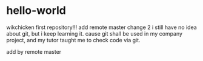 # hello-world
wikchicken first repository!!!
add remote master change 2
i still have no idea about git, but i keep learning it. 
cause git shall be used in my company project, and my tutor taught me to check code via git.

add by remote master

